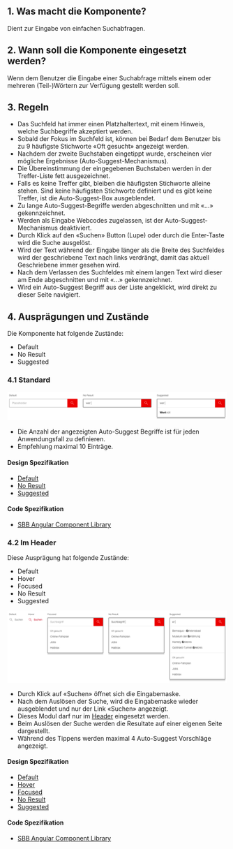 ## 1. Was macht die Komponente?
Dient zur Eingabe von einfachen Suchabfragen.

## 2. Wann soll die Komponente eingesetzt werden? 
Wenn dem Benutzer die Eingabe einer Suchabfrage mittels einem oder mehreren (Teil-)Wörtern zur Verfügung gestellt werden soll.

## 3. Regeln
* Das Suchfeld hat immer einen Platzhaltertext, mit einem Hinweis, welche Suchbegriffe akzeptiert werden.
* Sobald der Fokus im Suchfeld ist, können bei Bedarf dem Benutzer bis zu 9 häufigste Stichworte «Oft gesucht» angezeigt werden.
* Nachdem der zweite Buchstaben eingetippt wurde, erscheinen vier mögliche Ergebnisse (Auto-Suggest-Mechanismus).
* Die Übereinstimmung der eingegebenen Buchstaben werden in der Treffer-Liste fett ausgezeichnet.
* Falls es keine Treffer gibt, bleiben die häufigsten Stichworte alleine stehen. Sind keine häufigsten Stichworte definiert und es gibt keine Treffer, ist die Auto-Suggest-Box ausgeblendet.
* Zu lange Auto-Suggest-Begriffe werden abgeschnitten und mit «...» gekennzeichnet.
* Werden als Eingabe Webcodes zugelassen, ist der Auto-Suggest-Mechanismus deaktiviert.
* Durch Klick auf den «Suchen» Button (Lupe) oder durch die Enter-Taste wird die Suche ausgelöst.
* Wird der Text während der Eingabe länger als die Breite des Suchfeldes wird der geschriebene Text nach links verdrängt, damit das aktuell Geschriebene immer gesehen wird.
* Nach dem Verlassen des Suchfeldes mit einem langen Text wird dieser am Ende abgeschnitten und mit «\...» gekennzeichnet.
* Wird ein Auto-Suggest Begriff aus der Liste angeklickt, wird direkt zu dieser Seite navigiert.

## 4. Ausprägungen und Zustände 
Die Komponente hat folgende Zustände:
* Default
* No Result
* Suggested
 
### 4.1 Standard
![Darstellung der Komponente Suchfeld in der Ausprägung Standard](https://raw.githubusercontent.com/sbb-design-systems/design-system-website-documentation/master/documentation/components/searchfield/images/searchfield_default.png 'class: image')
* Die Anzahl der angezeigten Auto-Suggest Begriffe ist für jeden Anwendungsfall zu definieren.
* Empfehlung maximal 10 Einträge.

#### Design Spezifikation
* [Default](https://www.sketch.com/s/80f12b3b-58e5-4b4c-98cd-c553bae18db0/a/ozDKx3#Inspector)
* [No Result](https://www.sketch.com/s/80f12b3b-58e5-4b4c-98cd-c553bae18db0/a/Rvo8qj#Inspector)
* [Suggested](https://www.sketch.com/s/80f12b3b-58e5-4b4c-98cd-c553bae18db0/a/1JPWRk#Inspector)

#### Code Spezifikation
* [SBB Angular Component Library](https://angular.app.sbb.ch/angular/components/search?variant=standard)

### 4.2 Im Header
Diese Ausprägung hat folgende Zustände:
* Default
* Hover
* Focused
* No Result
* Suggested

![Darstellung der Komponente Suchfeld integriert im Header](https://raw.githubusercontent.com/sbb-design-systems/design-system-website-documentation/master/documentation/components/searchfield/images/searchfield_header.png 'class: image')
* Durch Klick auf «Suchen» öffnet sich die Eingabemaske.
* Nach dem Auslösen der Suche, wird die Eingabemaske wieder ausgeblendet und nur der Link «Suchen» angezeigt.
* Dieses Modul darf nur im [Header](https://digital.sbb.ch/de/websites/modules/header) eingesetzt werden.
* Beim Auslösen der Suche werden die Resultate auf einer eigenen Seite dargestellt.
* Während des Tippens werden maximal 4 Auto-Suggest Vorschläge angezeigt.

#### Design Spezifikation
* [Default](https://www.sketch.com/s/80f12b3b-58e5-4b4c-98cd-c553bae18db0/a/pZKwyk#Inspector)
* [Hover](https://www.sketch.com/s/80f12b3b-58e5-4b4c-98cd-c553bae18db0/a/VOobqa#Inspector)
* [Focused](https://www.sketch.com/s/80f12b3b-58e5-4b4c-98cd-c553bae18db0/a/Ya5dqd#Inspector)
* [No Result](https://www.sketch.com/s/80f12b3b-58e5-4b4c-98cd-c553bae18db0/a/KPRq8K#Inspector)
* [Suggested](https://www.sketch.com/s/80f12b3b-58e5-4b4c-98cd-c553bae18db0/a/wmQgYV#Inspector)

#### Code Spezifikation
* [SBB Angular Component Library](https://angular.app.sbb.ch/angular/components/search?variant=standard)